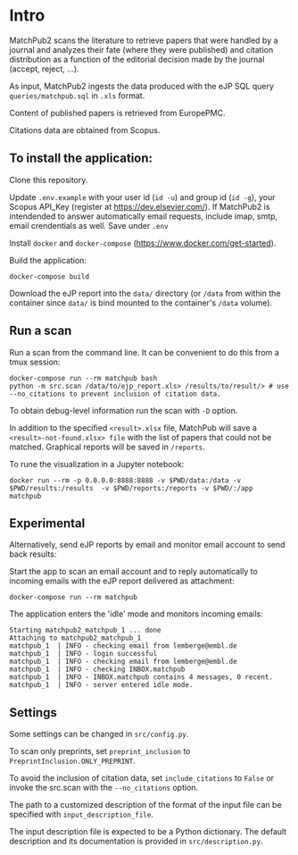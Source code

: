 # Intro

MatchPub2 scans the literature to retrieve papers that were handled by a journal and analyzes their fate (where they were published) and citation distribution as a function of the editorial decision made by the journal (accept, reject, ...).

As input, MatchPub2 ingests the data produced with the eJP SQL query `queries/matchpub.sql` in `.xls` format.

Content of published papers is retrieved from EuropePMC.

Citations data are obtained from Scopus.

## To install the application:

Clone this repository.

Update `.env.example` with your user id (`id -u`) and group id (`id -g`), your Scopus API_Key (register at https://dev.elsevier.com/).
If MatchPub2 is intendended to answer automatically email requests, include imap, smtp, email crendentials as well.
Save under `.env`

Install `docker` and `docker-compose` (https://www.docker.com/get-started).

Build the application:

    docker-compose build

Download the eJP report into the `data/` directory (or `/data` from within the container since `data/` is bind mounted to the container's `/data` volume).

## Run a scan

Run a scan from the command line. It can be convenient to do this from a tmux session:

    docker-compose run --rm matchpub bash
    python -m src.scan /data/to/ejp_report.xls> /results/to/result/> # use --no_citations to prevent inclusion of citation data.

To obtain debug-level information run the scan with `-D` option.

In addition to the specified `<result>.xlsx` file, MatchPub will save a `<result>-not-found.xlsx> file` with the list of papers that could not be matched. Graphical reports will be saved in `/reports`.

To rune the visualization in a Jupyter notebook:

    docker run --rm -p 0.0.0.0:8888:8888 -v $PWD/data:/data -v $PWD/results:/results  -v $PWD/reports:/reports -v $PWD/:/app  matchpub


## Experimental

Alternatively, send eJP reports by email and monitor email account to send back results:

Start the app to scan an email account and to reply automatically to incoming emails with the eJP report delivered as attachment:

    docker-compose run --rm matchpub

The application enters the 'idle' mode and monitors incoming emails:

    Starting matchpub2_matchpub_1 ... done
    Attaching to matchpub2_matchpub_1
    matchpub_1  | INFO - checking email from lemberge@embl.de
    matchpub_1  | INFO - login successful
    matchpub_1  | INFO - checking email from lemberge@embl.de
    matchpub_1  | INFO - checking INBOX.matchpub
    matchpub_1  | INFO - INBOX.matchpub contains 4 messages, 0 recent.
    matchpub_1  | INFO - server entered idle mode.


## Settings

Some settings can be changed in `src/config.py`. 

To scan only preprints, set `preprint_inclusion` to `PreprintInclusion.ONLY_PREPRINT`.

To avoid the inclusion of citation data, set `include_citations` to `False` or invoke the src.scan with the `--no_citations` option.

The path to a customized description of the format of the input file can be specified with `input_description_file`.

The input description file is expected to be a Python dictionary. The default description and its documentation is provided in `src/description.py`.



